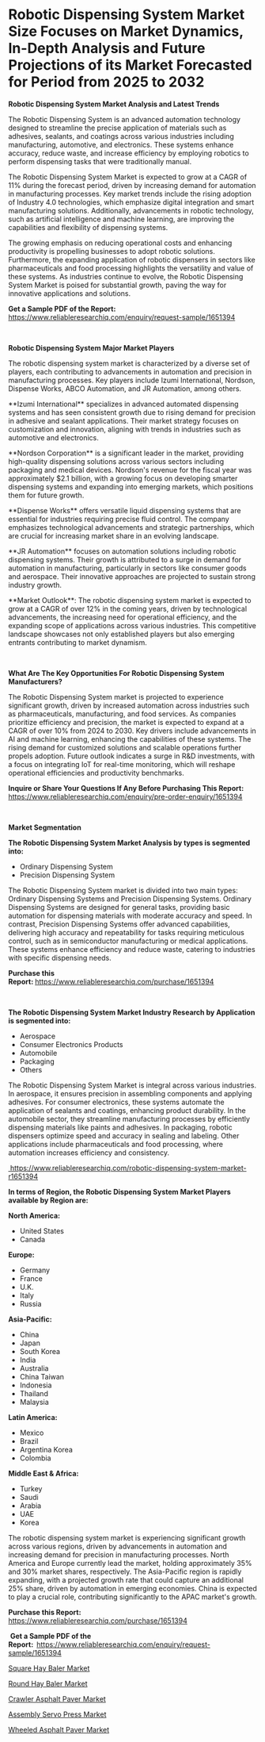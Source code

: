 <p><h1>Robotic Dispensing System Market Size Focuses on Market Dynamics, In-Depth Analysis and Future Projections of its Market Forecasted for Period from 2025 to 2032</h1></p><p><strong>Robotic Dispensing System Market Analysis and Latest Trends</strong></p>
<p><p>The Robotic Dispensing System is an advanced automation technology designed to streamline the precise application of materials such as adhesives, sealants, and coatings across various industries including manufacturing, automotive, and electronics. These systems enhance accuracy, reduce waste, and increase efficiency by employing robotics to perform dispensing tasks that were traditionally manual. </p><p>The Robotic Dispensing System Market is expected to grow at a CAGR of 11% during the forecast period, driven by increasing demand for automation in manufacturing processes. Key market trends include the rising adoption of Industry 4.0 technologies, which emphasize digital integration and smart manufacturing solutions. Additionally, advancements in robotic technology, such as artificial intelligence and machine learning, are improving the capabilities and flexibility of dispensing systems. </p><p>The growing emphasis on reducing operational costs and enhancing productivity is propelling businesses to adopt robotic solutions. Furthermore, the expanding application of robotic dispensers in sectors like pharmaceuticals and food processing highlights the versatility and value of these systems. As industries continue to evolve, the Robotic Dispensing System Market is poised for substantial growth, paving the way for innovative applications and solutions.</p></p>
<p><strong>Get a Sample PDF of the Report:&nbsp;</strong> <a href="https://www.reliableresearchiq.com/enquiry/request-sample/1651394?utm_campaign=1141&utm_medium=2&utm_source=Github&utm_content=ia&utm_term=08042025&utm_id=robotic-dispensing-system">https://www.reliableresearchiq.com/enquiry/request-sample/1651394</a></p>
<p>&nbsp;</p>
<p><strong>Robotic Dispensing System Major Market Players</strong></p>
<p><p>The robotic dispensing system market is characterized by a diverse set of players, each contributing to advancements in automation and precision in manufacturing processes. Key players include Izumi International, Nordson, Dispense Works, ABCO Automation, and JR Automation, among others.</p><p>**Izumi International** specializes in advanced automated dispensing systems and has seen consistent growth due to rising demand for precision in adhesive and sealant applications. Their market strategy focuses on customization and innovation, aligning with trends in industries such as automotive and electronics.</p><p>**Nordson Corporation** is a significant leader in the market, providing high-quality dispensing solutions across various sectors including packaging and medical devices. Nordson's revenue for the fiscal year was approximately $2.1 billion, with a growing focus on developing smarter dispensing systems and expanding into emerging markets, which positions them for future growth.</p><p>**Dispense Works** offers versatile liquid dispensing systems that are essential for industries requiring precise fluid control. The company emphasizes technological advancements and strategic partnerships, which are crucial for increasing market share in an evolving landscape.</p><p>**JR Automation** focuses on automation solutions including robotic dispensing systems. Their growth is attributed to a surge in demand for automation in manufacturing, particularly in sectors like consumer goods and aerospace. Their innovative approaches are projected to sustain strong industry growth.</p><p>**Market Outlook**: The robotic dispensing system market is expected to grow at a CAGR of over 12% in the coming years, driven by technological advancements, the increasing need for operational efficiency, and the expanding scope of applications across various industries. This competitive landscape showcases not only established players but also emerging entrants contributing to market dynamism.</p></p>
<p>&nbsp;</p>
<p><strong>What Are The Key Opportunities For Robotic Dispensing System Manufacturers?</strong></p>
<p><p>The Robotic Dispensing System market is projected to experience significant growth, driven by increased automation across industries such as pharmaceuticals, manufacturing, and food services. As companies prioritize efficiency and precision, the market is expected to expand at a CAGR of over 10% from 2024 to 2030. Key drivers include advancements in AI and machine learning, enhancing the capabilities of these systems. The rising demand for customized solutions and scalable operations further propels adoption. Future outlook indicates a surge in R&D investments, with a focus on integrating IoT for real-time monitoring, which will reshape operational efficiencies and productivity benchmarks.</p></p>
<p><strong>Inquire or Share Your Questions If Any Before Purchasing This Report:</strong> <a href="https://www.reliableresearchiq.com/enquiry/pre-order-enquiry/1651394?utm_campaign=1141&utm_medium=2&utm_source=Github&utm_content=ia&utm_term=08042025&utm_id=robotic-dispensing-system">https://www.reliableresearchiq.com/enquiry/pre-order-enquiry/1651394</a></p>
<p>&nbsp;</p>
<p><strong>Market Segmentation</strong></p>
<p><strong>The Robotic Dispensing System Market Analysis by types is segmented into:</strong></p>
<p><ul><li>Ordinary Dispensing System</li><li>Precision Dispensing System</li></ul></p>
<p><p>The Robotic Dispensing System market is divided into two main types: Ordinary Dispensing Systems and Precision Dispensing Systems. Ordinary Dispensing Systems are designed for general tasks, providing basic automation for dispensing materials with moderate accuracy and speed. In contrast, Precision Dispensing Systems offer advanced capabilities, delivering high accuracy and repeatability for tasks requiring meticulous control, such as in semiconductor manufacturing or medical applications. These systems enhance efficiency and reduce waste, catering to industries with specific dispensing needs.</p></p>
<p><strong>Purchase this Report:&nbsp;</strong><a href="https://www.reliableresearchiq.com/purchase/1651394?utm_campaign=1141&utm_medium=2&utm_source=Github&utm_content=ia&utm_term=08042025&utm_id=robotic-dispensing-system">https://www.reliableresearchiq.com/purchase/1651394</a></p>
<p>&nbsp;</p>
<p><strong>The Robotic Dispensing System Market Industry Research by Application is segmented into:</strong></p>
<p><ul><li>Aerospace</li><li>Consumer Electronics Products</li><li>Automobile</li><li>Packaging</li><li>Others</li></ul></p>
<p><p>The Robotic Dispensing System Market is integral across various industries. In aerospace, it ensures precision in assembling components and applying adhesives. For consumer electronics, these systems automate the application of sealants and coatings, enhancing product durability. In the automobile sector, they streamline manufacturing processes by efficiently dispensing materials like paints and adhesives. In packaging, robotic dispensers optimize speed and accuracy in sealing and labeling. Other applications include pharmaceuticals and food processing, where automation increases efficiency and consistency.</p></p>
<p><a href="https://www.reliableresearchiq.com/robotic-dispensing-system-market-r1651394?utm_campaign=1141&utm_medium=2&utm_source=Github&utm_content=ia&utm_term=08042025&utm_id=robotic-dispensing-system">&nbsp;https://www.reliableresearchiq.com/robotic-dispensing-system-market-r1651394</a></p>
<p><strong>In terms of Region, the Robotic Dispensing System Market Players available by Region are:</strong></p>
<p>
    <p> <strong> North America: </strong>
        <ul>
            <li>United States</li>
            <li>Canada</li>
        </ul>
        </p> 
    <p> <strong> Europe: </strong>
        <ul>
            <li>Germany</li>
            <li>France</li>
            <li>U.K.</li>
            <li>Italy</li>
            <li>Russia</li>
        </ul>
        </p> 
    <p> <strong> Asia-Pacific: </strong>
        <ul>
            <li>China</li>
            <li>Japan</li>
            <li>South Korea</li>
            <li>India</li>
            <li>Australia</li>
            <li>China Taiwan</li>
            <li>Indonesia</li>
            <li>Thailand</li>
            <li>Malaysia</li>
        </ul>
        </p> 
    <p> <strong> Latin America: </strong>
        <ul>
            <li>Mexico</li>
            <li>Brazil</li>
            <li>Argentina Korea</li>
            <li>Colombia</li>
        </ul>
        </p> 
    <p> <strong> Middle East & Africa: </strong>
        <ul>
            <li>Turkey</li>
            <li>Saudi</li>
            <li>Arabia</li>
            <li>UAE</li>
            <li>Korea</li>
        </ul>
    </p>
    </p>
<p><p>The robotic dispensing system market is experiencing significant growth across various regions, driven by advancements in automation and increasing demand for precision in manufacturing processes. North America and Europe currently lead the market, holding approximately 35% and 30% market shares, respectively. The Asia-Pacific region is rapidly expanding, with a projected growth rate that could capture an additional 25% share, driven by automation in emerging economies. China is expected to play a crucial role, contributing significantly to the APAC market's growth.</p></p>
<p><strong>Purchase this Report: </strong><a href="https://www.reliableresearchiq.com/purchase/1651394?utm_campaign=1141&utm_medium=2&utm_source=Github&utm_content=ia&utm_term=08042025&utm_id=robotic-dispensing-system">https://www.reliableresearchiq.com/purchase/1651394</a></p>
<p>&nbsp;<strong>Get a Sample PDF of the Report:&nbsp;&nbsp;</strong><a href="https://www.reliableresearchiq.com/enquiry/request-sample/1651394?utm_campaign=1141&utm_medium=2&utm_source=Github&utm_content=ia&utm_term=08042025&utm_id=robotic-dispensing-system">https://www.reliableresearchiq.com/enquiry/request-sample/1651394</a></p>
<p><strong></strong></p>
<p><p><a href="https://github.com/gavalegeyndt26/Market-Research-Report-List-1/blob/main/square-hay-baler-market.md?utm_campaign=1141&utm_medium=2&utm_source=Github&utm_content=ia&utm_term=08042025&utm_id=robotic-dispensing-system">Square Hay Baler Market</a></p><p><a href="https://github.com/boonegoicks7/Market-Research-Report-List-1/blob/main/round-hay-baler-market.md?utm_campaign=1141&utm_medium=2&utm_source=Github&utm_content=ia&utm_term=08042025&utm_id=robotic-dispensing-system">Round Hay Baler Market</a></p><p><a href="https://github.com/cernkomlkawi/Market-Research-Report-List-1/blob/main/crawler-asphalt-paver-market.md?utm_campaign=1141&utm_medium=2&utm_source=Github&utm_content=ia&utm_term=08042025&utm_id=robotic-dispensing-system">Crawler Asphalt Paver Market</a></p><p><a href="https://github.com/kavechoxo/Market-Research-Report-List-1/blob/main/assembly-servo-press-market.md?utm_campaign=1141&utm_medium=2&utm_source=Github&utm_content=ia&utm_term=08042025&utm_id=robotic-dispensing-system">Assembly Servo Press Market</a></p><p><a href="https://github.com/abuegalawixo/Market-Research-Report-List-1/blob/main/wheeled-asphalt-paver-market.md?utm_campaign=1141&utm_medium=2&utm_source=Github&utm_content=ia&utm_term=08042025&utm_id=robotic-dispensing-system">Wheeled Asphalt Paver Market</a></p></p>